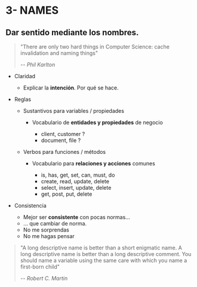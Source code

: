 # 3- NAMES

## Dar sentido mediante los nombres.

> "There are only two hard things in Computer Science: cache invalidation and naming things"
>
> -- _Phil Karlton_

* Claridad

  * Explicar la **intención**. Por qué se hace.

* Reglas

  * Sustantivos para variables / propiedades

    * Vocabulario de **entidades y propiedades** de negocio

      * client, customer ?
      * document, file ?

  * Verbos para funciones / métodos

    * Vocabulario para **relaciones y acciones** comunes

      * is, has, get, set, can, must, do
      * create, read, update, delete
      * select, insert, update, delete
      * get, post, put, delete

* Consistencia

  * Mejor ser **consistente** con pocas normas...
  * ... que cambiar de norma.
  * No me sorprendas
  * No me hagas pensar

> "A long descriptive name is better than a short enigmatic name. A long descriptive name is better than a long descriptive comment. You should name a variable using the same care with which you name a first-born child"
>
> -- _Robert C. Martin_
